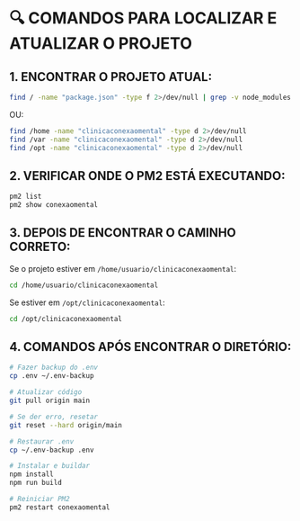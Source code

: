 # 🔍 COMANDOS PARA LOCALIZAR E ATUALIZAR O PROJETO

## 1. ENCONTRAR O PROJETO ATUAL:

```bash
find / -name "package.json" -type f 2>/dev/null | grep -v node_modules | head -10
```

OU:

```bash
find /home -name "clinicaconexaomental" -type d 2>/dev/null
find /var -name "clinicaconexaomental" -type d 2>/dev/null
find /opt -name "clinicaconexaomental" -type d 2>/dev/null
```

## 2. VERIFICAR ONDE O PM2 ESTÁ EXECUTANDO:

```bash
pm2 list
pm2 show conexaomental
```

## 3. DEPOIS DE ENCONTRAR O CAMINHO CORRETO:

Se o projeto estiver em `/home/usuario/clinicaconexaomental`:
```bash
cd /home/usuario/clinicaconexaomental
```

Se estiver em `/opt/clinicaconexaomental`:
```bash
cd /opt/clinicaconexaomental
```

## 4. COMANDOS APÓS ENCONTRAR O DIRETÓRIO:

```bash
# Fazer backup do .env
cp .env ~/.env-backup

# Atualizar código
git pull origin main

# Se der erro, resetar
git reset --hard origin/main

# Restaurar .env
cp ~/.env-backup .env

# Instalar e buildar
npm install
npm run build

# Reiniciar PM2
pm2 restart conexaomental
```